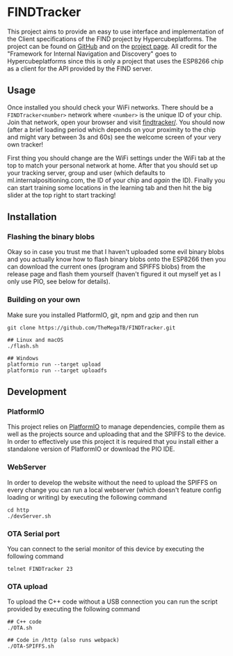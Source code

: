 # FINDTracker
This project aims to provide an easy to use interface and implementation of the
Client specifications of the FIND project by Hypercubeplatforms. The project
can be found on [GitHub](https://github.com/schollz/find) and
on the [project page](https://www.internalpositioning.com/). All credit for the
"Framework for Internal Navigation and Discovery" goes to Hypercubeplatforms since
this is only a project that uses the ESP8266 chip as a client for the API provided
by the FIND server.

## Usage
Once installed you should check your WiFi networks. There should be a `FINDTracker<number>` network where `<number>` is the unique ID of your chip. Join that network, open your browser and visit [findtracker/](http://findtracker/). You should now (after a brief loading period which depends on your proximity to the chip and might vary between 3s and 60s) see the welcome screen of your very own tracker!

First thing you should change are the WiFi settings under the WiFi tab at the top to match your personal network at home. After that you should set up your tracking server, group and user (which defaults to ml.internalpositioning.com, the ID of your chip and *again* the ID). Finally you can start training some locations in the learning tab and then hit the big slider at the top right to start tracking! 

## Installation

### Flashing the binary blobs
Okay so in case you trust me that I haven't uploaded some evil binary blobs and you actually know how to flash binary blobs onto the ESP8266 then you can download the current ones (program and SPIFFS blobs) from the release page and flash them yourself (haven't figured it out myself yet as I only use PIO, see below  for details).

### Building on your own
Make sure you installed PlatformIO, git, npm and gzip and then run 
```
git clone https://github.com/TheMegaTB/FINDTracker.git

## Linux and macOS
./flash.sh

## Windows
platformio run --target upload
platformio run --target uploadfs
```

## Development
### PlatformIO
This project relies on [PlatformIO](http://platformio.org/) to manage dependencies,
compile them as well as the projects source and uploading that and the SPIFFS to
the device. In order to effectively use this project it is required that you
install either a standalone version of PlatformIO or download the PIO IDE.
### WebServer
In order to develop the website without the need to upload the SPIFFS on every
change you can run a local webserver (which doesn't feature config loading or writing)
by executing the following command
```
cd http
./devServer.sh
```

### OTA Serial port
You can connect to the serial monitor of this device by executing the following
command
```
telnet FINDTracker 23
```

### OTA upload
To upload the C++ code without a USB connection you can run the script provided
by executing the following command
```
## C++ code
./OTA.sh

## Code in /http (also runs webpack)
./OTA-SPIFFS.sh
```
